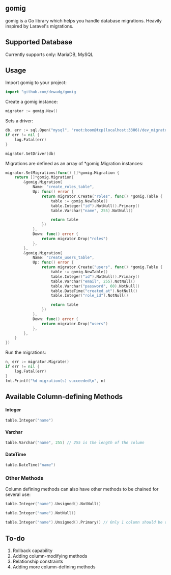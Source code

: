 ## gomig

gomig is a Go library which helps you handle database migrations. Heavily inspired by Laravel's migrations.

## Supported Database
Currently supports only: MariaDB, MySQL

## Usage
Import gomig to your project:
```go
import "github.com/dewadg/gomig
```

Create a gomig instance:
```go
migrator := gomig.New()
```

Sets a driver:
```go
db, err := sql.Open("mysql", "root:boom@tcp(localhost:3306)/dev_migrator")
if err != nil {
    log.Fatal(err)
}

migrator.SetDriver(db)
```

Migrations are defined as an array of *gomig.Migration instances:
```go
migrator.SetMigrations(func() []*gomig.Migration {
    return []*gomig.Migration{
        &gomig.Migration{
            Name: "create_roles_table",
            Up: func() error {
                return migrator.Create("roles", func() *gomig.Table {
                    table := gomig.NewTable()
                    table.Integer("id").NotNull().Primary()
                    table.Varchar("name", 255).NotNull()

                    return table
                })
            },
            Down: func() error {
                return migrator.Drop("roles")
            },
        },
        &gomig.Migration{
            Name: "create_users_table",
            Up: func() error {
                return migrator.Create("users", func() *gomig.Table {
                    table := gomig.NewTable()
                    table.Integer("id").NotNull().Primary()
                    table.Varchar("email", 255).NotNull()
                    table.Varchar("password", 60).NotNull()
                    table.DateTime("created_at").NotNull()
                    table.Integer("role_id").NotNull()

                    return table
                })
            },
            Down: func() error {
                return migrator.Drop("users")
            },
        },
    }
})
```

Run the migrations:
```go
n, err := migrator.Migrate()
if err != nil {
    log.Fatal(err)
}
fmt.Printf("%d migration(s) succeeded\n", n)
```

## Available Column-defining Methods

#### Integer
```go
table.Integer("name")
```

#### Varchar
```go
table.Varchar("name", 255) // 255 is the length of the column
```

#### DateTime
```go
table.DateTime("name")
```

### Other Methods
Column defining methods can also have other methods to be chained for several use:
```go
table.Integer("name").Unsigned().NotNull()
```

```go
table.Integer("name").NotNull()
```

```go
table.Integer("name").Unsigned().Primary() // Only 1 column should be defined as Primary Key
```

## To-do

1. Rollback capability
2. Adding column-modifying methods
3. Relationship constraints 
4. Adding more column-defining methods
